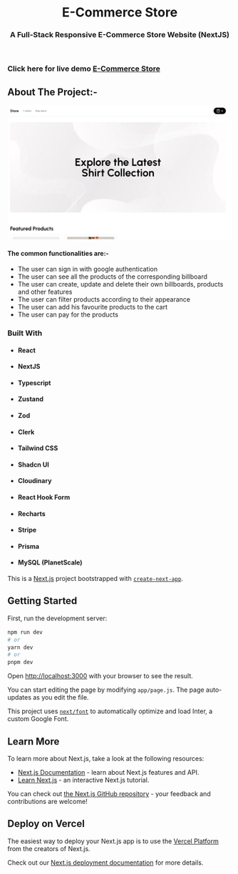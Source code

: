<!-- PROJECT LOGO -->
<p align="center">

  <h1 align="center">E-Commerce Store</h1>

  <h3 align="center">
   A Full-Stack Responsive E-Commerce Store Website (NextJS)
  </h3>
 <br />
 
 ### Click here for live demo   <a href="https://ecommerce-store-taghiyev.vercel.app/">E-Commerce Store</a>

</p>

<!-- ABOUT THE PROJECT -->

## About The Project:-

![Home page](https://github.com/muradtaghiyev05/ecommerce-store-next/blob/main/store.jpg "E-Commerce Store home page")

#### The common functionalities are:-

- The user can sign in with google authentication
- The user can see all the products of the corresponding billboard
- The user can create, update and delete their own billboards, products and other features
- The user can filter products according to their appearance
- The user can add his favourite products to the cart
- The user can pay for the products

### Built With

- #### React
- #### NextJS
- #### Typescript
- #### Zustand
- #### Zod
- #### Clerk
- #### Tailwind CSS
- #### Shadcn UI
- #### Cloudinary
- #### React Hook Form
- #### Recharts
- #### Stripe
- #### Prisma
- #### MySQL (PlanetScale)

This is a [Next.js](https://nextjs.org/) project bootstrapped with [`create-next-app`](https://github.com/vercel/next.js/tree/canary/packages/create-next-app).

## Getting Started

First, run the development server:

```bash
npm run dev
# or
yarn dev
# or
pnpm dev
```

Open [http://localhost:3000](http://localhost:3000) with your browser to see the result.

You can start editing the page by modifying `app/page.js`. The page auto-updates as you edit the file.

This project uses [`next/font`](https://nextjs.org/docs/basic-features/font-optimization) to automatically optimize and load Inter, a custom Google Font.

## Learn More

To learn more about Next.js, take a look at the following resources:

- [Next.js Documentation](https://nextjs.org/docs) - learn about Next.js features and API.
- [Learn Next.js](https://nextjs.org/learn) - an interactive Next.js tutorial.

You can check out [the Next.js GitHub repository](https://github.com/vercel/next.js/) - your feedback and contributions are welcome!

## Deploy on Vercel

The easiest way to deploy your Next.js app is to use the [Vercel Platform](https://vercel.com/new?utm_medium=default-template&filter=next.js&utm_source=create-next-app&utm_campaign=create-next-app-readme) from the creators of Next.js.

Check out our [Next.js deployment documentation](https://nextjs.org/docs/deployment) for more details.

